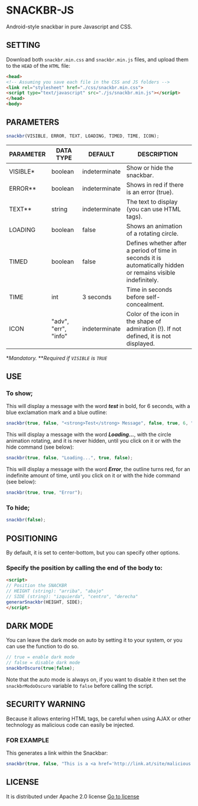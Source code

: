 # SNACKBR-JS

Android-style snackbar in pure Javascript and CSS.

## SETTING

Download both `snackbr.min.css` and `snackbr.min.js` files, and upload them to the `HEAD` of the `HTML` file:

```HTML
<head>
<!-- Assuming you save each file in the CSS and JS folders -->
<link rel="stylesheet" href="./css/snackbr.min.css">
<script type="text/javascript" src="./js/snackbr.min.js"></script>
</head>
<body>
```

## PARAMETERS

```JAVASCRIPT
snackbr(VISIBLE, ERROR, TEXT, LOADING, TIMED, TIME, ICON);
```

| PARAMETER | DATA TYPE | DEFAULT | DESCRIPTION |
| --------- | ------------- | ----------- | ----------- |
| VISIBLE\* | boolean | indeterminate | Show or hide the snackbar. |
| ERROR\*\* | boolean | indeterminate | Shows in red if there is an error (true). |
| TEXT\*\* | string | indeterminate | The text to display (you can use HTML tags). |
| LOADING | boolean | false | Shows an animation of a rotating circle. |
| TIMED | boolean | false | Defines whether after a period of time in seconds it is automatically hidden or remains visible indefinitely. |
| TIME | int | 3 seconds | Time in seconds before self-concealment. |
| ICON | "adv", "err", "info" | indeterminate | Color of the icon in the shape of admiration (!). If not defined, it is not displayed. |

\**Mandatory.*
\*\**Required if `VISIBLE` is `TRUE`*

## USE
### To show;

This will display a message with the word ***test*** in bold, for 6 seconds, with a blue exclamation mark and a blue outline:
```JAVASCRIPT
snackbr(true, false, "<strong>Test</strong> Message", false, true, 6, "info");
```

This will display a message with the word ***Loading...***, with the circle animation rotating, and it is never hidden, until you click on it or with the hide command (see below):
```JAVASCRIPT
snackbr(true, false, "Loading...", true, false);
```

This will display a message with the word ***Error***, the outline turns red, for an indefinite amount of time, until you click on it or with the hide command (see below):
```JAVASCRIPT
snackbr(true, true, "Error");
```

### To hide;
```JAVASCRIPT
snackbr(false);
```

## POSITIONING

By default, it is set to center-bottom, but you can specify other options.

### Specify the position by calling the end of the body to:
```HTML
<script>
// Position the SNACKBR
// HEIGHT (string): "arriba", "abajo"
// SIDE (string): "izquierda", "centro", "derecha"
generarSnackbr(HEIGHT, SIDE);
</script>
```

## DARK MODE

You can leave the dark mode on auto by setting it to your system, or you can use the function to do so.

```JAVASCRIPT
// true = enable dark mode
// false = disable dark mode
snackbrOscuro(true|false);
```
Note that the auto mode is always on, if you want to disable it then set the `snackbrModoOscuro` variable to `false` before calling the script.

## SECURITY WARNING

Because it allows entering HTML tags, be careful when using AJAX or other technology as malicious code can easily be injected.

### FOR EXAMPLE

This generates a link within the Snackbar:
```JAVASCRIPT
snackbr(true, false, "This is a <a href='http://link.at/site/malicious'>link</a>");
```
## LICENSE

It is distributed under Apache 2.0 license [Go to license](LICENSE.txt)
